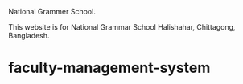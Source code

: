 National Grammer School.

This website is for National Grammar School Halishahar, Chittagong, Bangladesh.
# faculty-management-system
